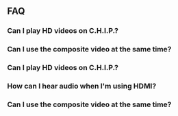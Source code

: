 ## FAQ

### Can I play HD videos on C.H.I.P.?


### Can I use the composite video at the same time?


### Can I play HD videos on C.H.I.P.?


### How can I hear audio when I'm using HDMI?


### Can I use the composite video at the same time?

